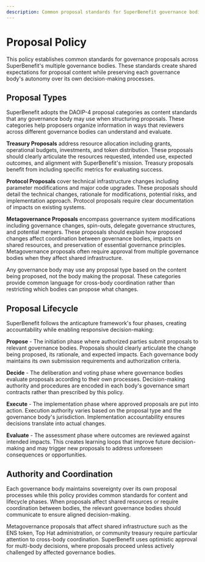 ```yaml
---
description: Common proposal standards for SuperBenefit governance bodies
---
```


# Proposal Policy

This policy establishes common standards for governance proposals across SuperBenefit's multiple governance bodies. These standards create shared expectations for proposal content while preserving each governance body's autonomy over its own decision-making processes.

## Proposal Types

SuperBenefit adopts the DAOIP-4 proposal categories as content standards that any governance body may use when structuring proposals. These categories help proposers organize information in ways that reviewers across different governance bodies can understand and evaluate.

**Treasury Proposals** address resource allocation including grants, operational budgets, investments, and token distribution. These proposals should clearly articulate the resources requested, intended use, expected outcomes, and alignment with SuperBenefit's mission. Treasury proposals benefit from including specific metrics for evaluating success.

**Protocol Proposals** cover technical infrastructure changes including parameter modifications and major code upgrades. These proposals should detail the technical changes, rationale for modifications, potential risks, and implementation approach. Protocol proposals require clear documentation of impacts on existing systems.

**Metagovernance Proposals** encompass governance system modifications including governance changes, spin-outs, delegate governance structures, and potential mergers. These proposals should explain how proposed changes affect coordination between governance bodies, impacts on shared resources, and preservation of essential governance principles. Metagovernance proposals often require approval from multiple governance bodies when they affect shared infrastructure.

Any governance body may use any proposal type based on the content being proposed, not the body making the proposal. These categories provide common language for cross-body coordination rather than restricting which bodies can propose what changes.

## Proposal Lifecycle

SuperBenefit follows the anticapture framework's four phases, creating accountability while enabling responsive decision-making:

**Propose** - The initiation phase where authorized parties submit proposals to relevant governance bodies. Proposals should clearly articulate the change being proposed, its rationale, and expected impacts. Each governance body maintains its own submission requirements and authorization criteria.

**Decide** - The deliberation and voting phase where governance bodies evaluate proposals according to their own processes. Decision-making authority and procedures are encoded in each body's governance smart contracts rather than prescribed by this policy.

**Execute** - The implementation phase where approved proposals are put into action. Execution authority varies based on the proposal type and the governance body's jurisdiction. Implementation accountability ensures decisions translate into actual changes.

**Evaluate** - The assessment phase where outcomes are reviewed against intended impacts. This creates learning loops that improve future decision-making and may trigger new proposals to address unforeseen consequences or opportunities.

## Authority and Coordination

Each governance body maintains sovereignty over its own proposal processes while this policy provides common standards for content and lifecycle phases. When proposals affect shared resources or require coordination between bodies, the relevant governance bodies should communicate to ensure aligned decision-making.

Metagovernance proposals that affect shared infrastructure such as the ENS token, Top Hat administration, or community treasury require particular attention to cross-body coordination. SuperBenefit uses optimistic approval for multi-body decisions, where proposals proceed unless actively challenged by affected governance bodies.
